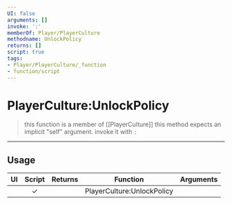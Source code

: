 ```yaml
---
UI: false
arguments: []
invoke: ':'
memberOf: Player/PlayerCulture
methodname: UnlockPolicy
returns: []
script: true
tags:
- Player/PlayerCulture/_function
- function/script
---
```

# PlayerCulture:UnlockPolicy
> this function is a member of [[PlayerCulture]]
> this method expects an implicit "self" argument. invoke it with `:`
-----
## Usage
|  UI | Script | Returns | Function | Arguments |
|:---:|:------:|-------:|:--------:|:---------|
| |✓||PlayerCulture:UnlockPolicy||
